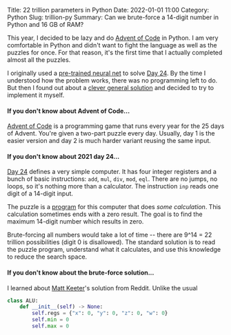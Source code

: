 Title: 22 trillion parameters in Python
Date: 2022-01-01 11:00
Category: Python
Slug: trillion-py
Summary: Can we brute-force a 14-digit number in Python and 16 GB of RAM?

This year, I decided to be lazy and do [Advent of Code] in Python. I am very comfortable
in Python and didn't want to fight the language as well as the puzzles for once. For
that reason, it's the first time that I actually completed almost all the puzzles.

[Advent of Code]: https://adventofcode.com/

I originally used a [pre-trained neural net] to solve [Day 24]. By the time I understood
how the problem works, there was no programming left to do. But then I found out about
a [clever general solution] and decided to try to implement it myself.

[Day 24]: https://adventofcode.com/2021/day/24
[pre-trained neural net]: https://xkcd.com/2173/
[clever general solution]: https://www.mattkeeter.com/blog/2021-12-27-brute/

#### If you don't know about Advent of Code...

[Advent of Code] is a programming game that runs every year for the 25 days of Advent.
You're given a two-part puzzle every day. Usually, day 1 is the easier version and day 2
is much harder variant reusing the same input.

#### If you don't know about 2021 day 24...

[Day 24] defines a very simple computer. It has four integer registers and a bunch of
basic instructions: `add`, `mul`, `div`, `mod`, `eql`. There are no jumps, no loops, so
it's nothing more than a calculator. The instruction `inp` reads one digit of a 14-digit
input.

The puzzle is a [program] for this computer that does _some calculation_. This
calculation sometimes ends with a zero result. The goal is to find the maximum 14-digit
number which results in zero.

[program]: https://github.com/matejcik/advent/blob/main/2021/24.txt

Brute-forcing all numbers would take a lot of time -- there are 9^14 = 22 trillion
possibilities (digit 0 is disallowed). The standard solution is to read the puzzle
program, understand what it calculates, and use this knowledge to reduce the search
space.

#### If you don't know about the brute-force solution...


I learned about [Matt Keeter]'s solution from Reddit. Unlike the usual 

[Matt Keeter]: https://www.mattkeeter.com/blog/2021-12-27-brute/


```python
class ALU:
    def __init__(self) -> None:
        self.regs = {"x": 0, "y": 0, "z": 0, "w": 0}
        self.min = 0
        self.max = 0
```
